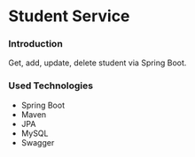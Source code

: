 # Student Service

### Introduction ###

  Get, add, update, delete student via Spring Boot.

### Used Technologies ###

- Spring Boot
- Maven
- JPA
- MySQL
- Swagger
